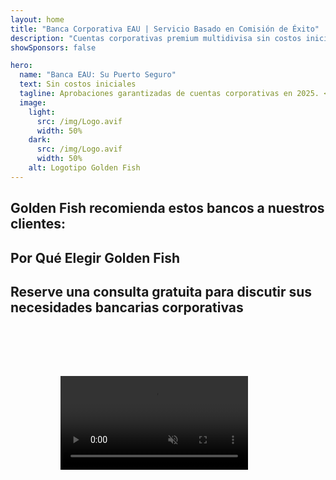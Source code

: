 ```yaml
---
layout: home
title: "Banca Corporativa EAU | Servicio Basado en Comisión de Éxito"
description: "Cuentas corporativas premium multidivisa sin costos iniciales - pague solo después de la aprobación. Gestión completa de solicitudes con 98% de tasa de éxito. Apertura de cuenta garantizada."
showSponsors: false

hero:
  name: "Banca EAU: Su Puerto Seguro"
  text: Sin costos iniciales
  tagline: Aprobaciones garantizadas de cuentas corporativas en 2025. <span class="hl">Sin costos iniciales</span> - pague solo después de la aprobación. 90% de tasa de éxito.
  image:
    light:
      src: /img/Logo.avif
      width: 50%
    dark:
      src: /img/Logo.avif
      width: 50%
    alt: Logotipo Golden Fish
---
```


<FeatureCards :features="[
  {
    title: 'Aprobaciones de Cuenta Garantizadas',
    bullet: '✓',
    items: [
      '**Garantía de dos meses** para la aprobación de la primera cuenta',
      'Garantía de tres meses para la segunda cuenta',
      'Preparación de plan de negocios de calidad',
      'Soporte integral de due diligence',
      'Estrategia de comunicación directa con el banco',
      'Configuración completa del paquete bancario'
    ],
    linkText: 'Read More',
    link: '../../corporate-banking-services/guaranteed-account-approvals',
    icon: {
      light: '/video/iStock-2186765808.mp4',
      dark: '/video/iStock-2166377244.mp4',
      alt: 'Requisitos Bancarios',
    }
  },
]" />

<FeatureCards :features="[
  {
    title: 'Cuentas bancarias EAU para negocios de alto riesgo',
    items: [
      'Orientación experta en due diligence mejorada (EDD)',
      'Monitoreo de transacciones y gestión de riesgos',
      'Configuración de políticas y procedimientos de cumplimiento',
      'Gestión de relaciones bancarias',
      'Actualizaciones y auditorías regulares de cumplimiento',
      'Planificación de contingencia para seguridad de cuenta'
    ],
    linkText: 'Read More',
    link: '../../corporate-banking-services/UAE-Bank-Accounts-for-High-Risk-Business',
    icon: {
      light: '/img/iStock-1333000394.avif',
      dark: '/img/iStock-584576538.avif',
      alt: 'Servicios Bancarios',
    }
  },
  {
    title: 'Mantenga el cumplimiento: Proteja su negocio en EAU',
    items: [
      'Auditorías regulares de cumplimiento para identificar riesgos potenciales',
      'Servicios PRO integrales para aprobaciones gubernamentales',
      'Gestión y alertas de renovación de licencias',
      'Consultoría bancaria y mantenimiento de cuenta',
      'Soporte de cumplimiento VAT y ESR',
      'Cumplimiento de visas de empleados y leyes laborales',
      'Talleres de capacitación sobre actualizaciones regulatorias'
    ],
    linkText: 'Read More',
    link: '../../company-registration/Protect-Your-Business',
    icon: {
      light: '/img/iStock-1382278859.jpg',
      dark: '/img/iStock-1867623684.jpg',
      alt: 'Servicios Bancarios',
    }
  },
  {
    title: 'Beneficios de la Banca Corporativa EAU',
    items: [
      'Sistema bancario sólido con calificación **Aa2** de Moody\'s',
      '**Tipo de cambio USD fijo desde 1980**',
      'Sin restricciones en movimientos de capital',
      'Reservas extranjeras superiores a US$184 mil millones',
      'Estabilidad política y económica',
      'Sistema bancario respaldado por el gobierno',
      'Banca digital de clase mundial'
    ],
    linkText: 'Read More',
    link: '../../company-registration/banking',
    icon: {
      light: '/img/iStock-1032707788.jpg',
      dark: '/img/iStock-1152367067.avif',
      alt: 'Proceso Bancario',
    }
  }
]" />

## Golden Fish recomienda estos bancos a nuestros clientes:

<!--@include: /../../include/recommended-banks.md-->

## Por Qué Elegir Golden Fish

<BenefitsList :features="[
  {
    icon: '🏆',
    title: 'Experiencia en Alto Riesgo',
    text: 'Especializados en casos complejos de jurisdicciones de alto riesgo. Comprensión profunda de los requisitos de debida diligencia mejorada (EDD).'
  },
  {
    icon: '💰',
    title: 'Tarifas Basadas en Éxito',
    text: 'Sin pagos por adelantado - **pague solo después de la aprobación.** 98% de tasa de éxito para visas y 90% para cuentas bancarias.'
  },
  {
    icon: '🏦',
    title: 'Relaciones Bancarias',
    text: 'Sólidas alianzas con los principales bancos de UAE. Múltiples opciones bancarias para maximizar las posibilidades de aprobación.'
  },
  {
    icon: '📊',
    title: 'Soporte Completo de Cumplimiento',
    text: 'Orientación experta en informes ESR, declaraciones UBO y requisitos regulatorios. Actualizaciones regulares de cumplimiento.'
  },
  {
    icon: '📝',
    title: 'Excelencia en Documentación',
    text: 'Preparación profesional de todos los documentos requeridos, incluyendo planes de negocio y políticas de cumplimiento.'
  },
  {
    icon: '🤝',
    title: 'Asociación a Largo Plazo',
    text: '**Asistencia continua** con operaciones bancarias, contabilidad, impuestos y requisitos de cumplimiento después de la configuración.'
  }
]" />

## Reserve una consulta gratuita para discutir sus necesidades bancarias corporativas

<video  autoplay muted playsinline style="padding: 80px" >
  <source src="/video/iStock-2185918790.mp4" type="video/mp4">
</video>

<ContactFormModal 
  formName="Banking [offer]" 
  buttonText="Obtener una consulta gratuita" 
  categoryLabel="Nivel de soporte requerido: *" 
  categoryPlaceholderText="Elija su nivel de soporte"
  messageLabel="Ayúdenos a prepararnos para su consulta (recomendado)"
  messagePlaceholderText="Cuéntenos sobre el tipo de su negocio, jurisdicciones de operación, volúmenes de transacción esperados y cualquier necesidad bancaria específica (múltiples divisas, financiamiento comercial, etc.)"
  :services="[
  'Básico — solo consulta esencial de documentación y apertura de cuenta',
  'Estándar — documentación completa y orientación durante todas las etapas bancarias',
  'Integral — configuración bancaria completa con mínima participación de su parte',
  'Personalizado — necesidad de discutir transacciones de alto volumen o estructura multijurisdiccional',
  ]"
/>